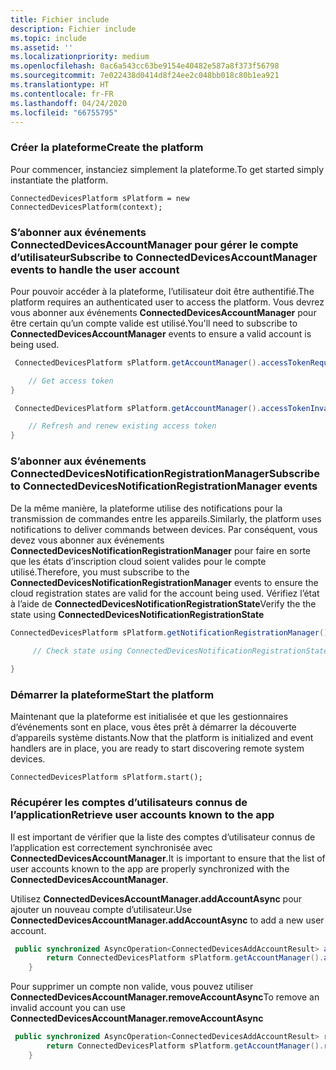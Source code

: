 ```yaml
---
title: Fichier include
description: Fichier include
ms.topic: include
ms.assetid: ''
ms.localizationpriority: medium
ms.openlocfilehash: 0ac6a543cc63be9154e40482e587a8f373f56798
ms.sourcegitcommit: 7e022438d0414d8f24ee2c048bb018c80b1ea921
ms.translationtype: HT
ms.contentlocale: fr-FR
ms.lasthandoff: 04/24/2020
ms.locfileid: "66755795"
---
```

### <a name="create-the-platform"></a><span data-ttu-id="a2dc3-103">Créer la plateforme</span><span class="sxs-lookup"><span data-stu-id="a2dc3-103">Create the platform</span></span>


<span data-ttu-id="a2dc3-104">Pour commencer, instanciez simplement la plateforme.</span><span class="sxs-lookup"><span data-stu-id="a2dc3-104">To get started simply instantiate the platform.</span></span>

`ConnectedDevicesPlatform sPlatform = new ConnectedDevicesPlatform(context);`

### <a name="subscribe-to-connecteddevicesaccountmanager-events-to-handle-the-user-account"></a><span data-ttu-id="a2dc3-105">S’abonner aux événements ConnectedDevicesAccountManager pour gérer le compte d’utilisateur</span><span class="sxs-lookup"><span data-stu-id="a2dc3-105">Subscribe to ConnectedDevicesAccountManager events to handle the user account</span></span> 

<span data-ttu-id="a2dc3-106">Pour pouvoir accéder à la plateforme, l’utilisateur doit être authentifié.</span><span class="sxs-lookup"><span data-stu-id="a2dc3-106">The platform requires an authenticated user to access the platform.</span></span>  <span data-ttu-id="a2dc3-107">Vous devrez vous abonner aux événements **ConnectedDevicesAccountManager** pour être certain qu’un compte valide est utilisé.</span><span class="sxs-lookup"><span data-stu-id="a2dc3-107">You'll need to subscribe to **ConnectedDevicesAccountManager** events to ensure a valid account is being used.</span></span> 

```Java
 ConnectedDevicesPlatform sPlatform.getAccountManager().accessTokenRequested().subscribe((accountManager, args) -> {

    // Get access token
}
```

```Java
 ConnectedDevicesPlatform sPlatform.getAccountManager().accessTokenInvalidated().subscribe((accountManager, args) -> {

    // Refresh and renew existing access token
}
```


### <a name="subscribe-to-connecteddevicesnotificationregistrationmanager-events"></a><span data-ttu-id="a2dc3-108">S’abonner aux événements ConnectedDevicesNotificationRegistrationManager</span><span class="sxs-lookup"><span data-stu-id="a2dc3-108">Subscribe to ConnectedDevicesNotificationRegistrationManager events</span></span>

<span data-ttu-id="a2dc3-109">De la même manière, la plateforme utilise des notifications pour la transmission de commandes entre les appareils.</span><span class="sxs-lookup"><span data-stu-id="a2dc3-109">Similarly, the platform uses notifications to deliver commands between devices.</span></span>  <span data-ttu-id="a2dc3-110">Par conséquent, vous devez vous abonner aux événements **ConnectedDevicesNotificationRegistrationManager** pour faire en sorte que les états d’inscription cloud soient valides pour le compte utilisé.</span><span class="sxs-lookup"><span data-stu-id="a2dc3-110">Therefore, you must subscribe to the **ConnectedDevicesNotificationRegistrationManager** events to ensure the cloud registration states are valid for the account being used.</span></span>  <span data-ttu-id="a2dc3-111">Vérifiez l’état à l’aide de **ConnectedDevicesNotificationRegistrationState**</span><span class="sxs-lookup"><span data-stu-id="a2dc3-111">Verify the the state using **ConnectedDevicesNotificationRegistrationState**</span></span>

```Java
ConnectedDevicesPlatform sPlatform.getNotificationRegistrationManager().notificationRegistrationStateChanged().subscribe((notificationRegistrationManager, args) -> {
    
     // Check state using ConnectedDevicesNotificationRegistrationState enum

}
```
### <a name="start-the-platform"></a><span data-ttu-id="a2dc3-112">Démarrer la plateforme</span><span class="sxs-lookup"><span data-stu-id="a2dc3-112">Start the platform</span></span>
<span data-ttu-id="a2dc3-113">Maintenant que la plateforme est initialisée et que les gestionnaires d’événements sont en place, vous êtes prêt à démarrer la découverte d’appareils système distants.</span><span class="sxs-lookup"><span data-stu-id="a2dc3-113">Now that the platform is initialized and event handlers are in place, you are ready to start discovering remote system devices.</span></span>  

`ConnectedDevicesPlatform sPlatform.start();`

### <a name="retrieve-user-accounts-known-to-the-app"></a><span data-ttu-id="a2dc3-114">Récupérer les comptes d’utilisateurs connus de l’application</span><span class="sxs-lookup"><span data-stu-id="a2dc3-114">Retrieve user accounts known to the app</span></span>

<span data-ttu-id="a2dc3-115">Il est important de vérifier que la liste des comptes d’utilisateur connus de l’application est correctement synchronisée avec **ConnectedDevicesAccountManager**.</span><span class="sxs-lookup"><span data-stu-id="a2dc3-115">It is important to ensure that the list of user accounts known to the app are properly synchronized with the **ConnectedDevicesAccountManager**.</span></span>

<span data-ttu-id="a2dc3-116">Utilisez **ConnectedDevicesAccountManager.addAccountAsync** pour ajouter un nouveau compte d’utilisateur.</span><span class="sxs-lookup"><span data-stu-id="a2dc3-116">Use **ConnectedDevicesAccountManager.addAccountAsync** to add a new user account.</span></span>

```Java
 public synchronized AsyncOperation<ConnectedDevicesAddAccountResult> addAccountToAccountManagerAsync(ConnectedDevicesAccount account) {
        return ConnectedDevicesPlatform sPlatform.getAccountManager().addAccountAsync(account);
    }
```

<span data-ttu-id="a2dc3-117">Pour supprimer un compte non valide, vous pouvez utiliser **ConnectedDevicesAccountManager.removeAccountAsync**</span><span class="sxs-lookup"><span data-stu-id="a2dc3-117">To remove an invalid account you can use **ConnectedDevicesAccountManager.removeAccountAsync**</span></span>

```Java
 public synchronized AsyncOperation<ConnectedDevicesAddAccountResult> removeAccountToAccountManagerAsync(ConnectedDevicesAccount account) {
        return ConnectedDevicesPlatform sPlatform.getAccountManager().removeAccountAsync(account);
    }
```